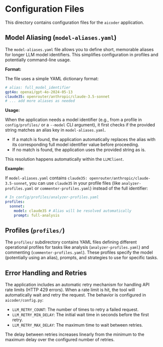 # Configuration Files

This directory contains configuration files for the `aicoder` application.

## Model Aliasing (`model-aliases.yaml`)

The `model-aliases.yaml` file allows you to define short, memorable aliases for longer LLM model identifiers. This simplifies configuration in profiles and potentially command-line usage.

**Format:**

The file uses a simple YAML dictionary format:

```yaml
# alias: full_model_identifier
gpt4o: openai/gpt-4o-2024-05-13
claude35: openrouter/anthropic/claude-3.5-sonnet
# ... add more aliases as needed
```

**Usage:**

When the application needs a model identifier (e.g., from a profile in `config/profiles/` or a `--model` CLI argument), it first checks if the provided string matches an alias key in `model-aliases.yaml`.

*   If a match is found, the application automatically replaces the alias with its corresponding full model identifier value before proceeding.
*   If no match is found, the application uses the provided string as is.

This resolution happens automatically within the `LLMClient`.

**Example:**

If `model-aliases.yaml` contains `claude35: openrouter/anthropic/claude-3.5-sonnet`, you can use `claude35` in your profile files (like `analyzer-profiles.yaml` or `commenter-profiles.yaml`) instead of the full identifier:

```yaml
# In config/profiles/analyzer-profiles.yaml
profiles:
  sonnet:
    model: claude35 # Alias will be resolved automatically
    prompt: full-analysis
```

## Profiles (`profiles/`)

The `profiles/` subdirectory contains YAML files defining different operational profiles for tasks like analysis (`analyzer-profiles.yaml`) and commenting (`commenter-profiles.yaml`). These profiles specify the model (potentially using an alias), prompts, and strategies to use for specific tasks.

## Error Handling and Retries

The application includes an automatic retry mechanism for handling API rate limits (HTTP 429 errors). When a rate limit is hit, the tool will automatically wait and retry the request. The behavior is configured in `aicoder/config.py`:

-   `LLM_RETRY_COUNT`: The number of times to retry a failed request.
-   `LLM_RETRY_MIN_DELAY`: The initial wait time in seconds before the first retry.
-   `LLM_RETRY_MAX_DELAY`: The maximum time to wait between retries.

The delay between retries increases linearly from the minimum to the maximum delay over the configured number of retries.